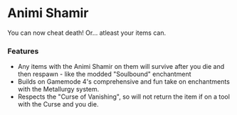 # Animi Shamir<!--$headerTitle--><!--$pmc:delete-->

You can now cheat death! Or... atleast your items can.
<!--$pmc:headerSize-->

### Features
- Any items with the Animi Shamir on them will survive after you die and then respawn - like the modded "Soulbound" enchantment
- Builds on Gamemode 4's comprehensive and fun take on enchantments with the Metallurgy system.
- Respects the "Curse of Vanishing", so will not return the item if on a tool with the Curse and you die.
